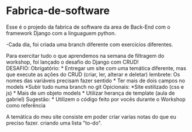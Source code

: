 # Fabrica-de-software
Esse é o projedo da fabrica de software da area de Back-End com o framework Django com a linguaguem python.    

-Cada dia, foi criada uma branch diferente com exercicios diferentes.    

Para exercitar tudo o que aprendemos na semana de filtragem do workshop, foi lançado o desafio do Django com CRUD!    
    DESAFIO:
      Obrigatório:
      * Entregar um site com uma temática diferente, mas que execute as ações do CRUD (criar, ler, alterar e deletar)
      lembrete: Os nomes das variáveis precisam fazer sentido
      * Ter mais de dois campos no models
      *Subir tudo numa branch no git
      Opicionais:
      *Site estilizado (css e js)
      * Mais de um objeto models
      * Utilizar herança de template (aula de gabriel)
      Sugestão:
      * Utilizem o código feito por vocês durante o Workshop como referência
      
      

   A temática do meu site consiste em poder criar varias notas do que eu preciso fazer. criando uma lista "to-do".
